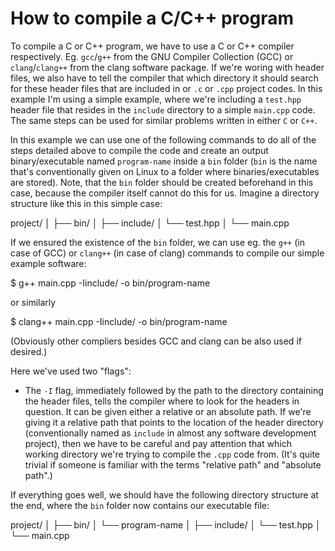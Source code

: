 # How to compile a C/C++ program

To compile a C or C++ program, we have to use a C or C++ compiler respectively.
Eg. `gcc`/`g++` from the GNU Compiler Collection (GCC) or `clang`/`clang++`
from the clang software package. If we're woring with header files, we also have
to tell the compiler that which directory it should search for these header
files that are included in or `.c` or `.cpp` project codes. In this example I'm
using a simple example, where we're including a `test.hpp` header file that
resides in the `include` directory to a simple `main.cpp` code. The same steps
can be used for similar problems written in either `C` or `C++`.


In this example we can use one of the following commands to do all of the steps
detailed above to compile the code and create an output binary/executable named
`program-name` inside a `bin` folder (`bin` is the name that's conventionally
given on Linux to a folder where binaries/executables are stored). Note, that
the `bin` folder should be created beforehand in this case, because the compiler
itself cannot do this for us. Imagine a directory structure like this in this
simple case:

project/
│
├── bin/
│
├── include/
│   └── test.hpp
│
└── main.cpp

If we ensured the existence of the `bin` folder, we can use eg. the `g++` (in
case of GCC) or `clang++` (in case of clang) commands to compile our simple
example software:


$ g++ main.cpp -Iinclude/ -o bin/program-name

  or similarly

$ clang++ main.cpp -Iinclude/ -o bin/program-name


(Obviously other compliers besides GCC and clang can be also used if desired.)

Here we've used two "flags":
- The `-I` flag, immediately followed by the path to the directory containing
the header files, tells the compiler where to look for the headers in question.
It can be given either a relative or an absolute path. If we're giving it a
relative path that points to the location of the header directory (conventionally
named as `include` in almost any software development project), then we have to
be careful and pay attention that which working directory we're trying to compile
the `.cpp` code from. (It's quite trivial if someone is familiar with the terms
"relative path" and "absolute path".)


If everything goes well, we should have the following directory structure at the
end, where the `bin` folder now contains our executable file:

project/
│
├── bin/
│   └── program-name
│
├── include/
│   └── test.hpp
│
└── main.cpp
